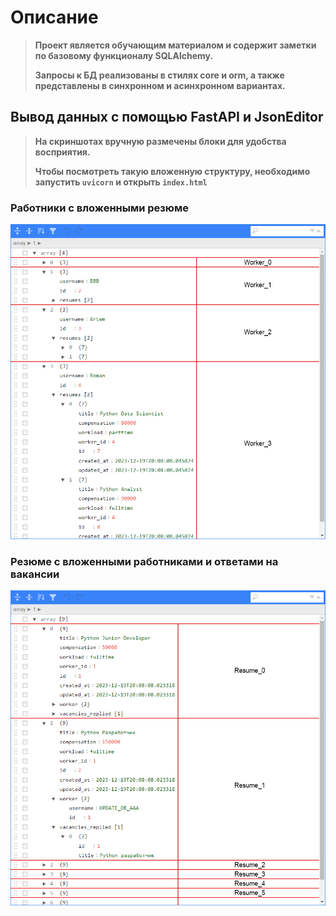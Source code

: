 # Описание
> **Проект является обучающим материалом и содержит заметки по базовому функционалу SQLAlchemy.**
> 
> **Запросы к БД реализованы в стилях core и orm, а также представлены в синхронном и асинхронном вариантах.**
> 
## Вывод данных с помощью FastAPI и JsonEditor
> **На скриншотах вручную размечены блоки для удобства восприятия.**
> 
> **Чтобы посмотреть такую вложенную структуру, необходимо запустить `uvicorn` и открыть `index.html`**
 
### Работники с вложенными резюме

![](documentation_images/1_workers.png)

### Резюме с вложенными работниками и ответами на вакансии

![](documentation_images/2_resumes.png)
